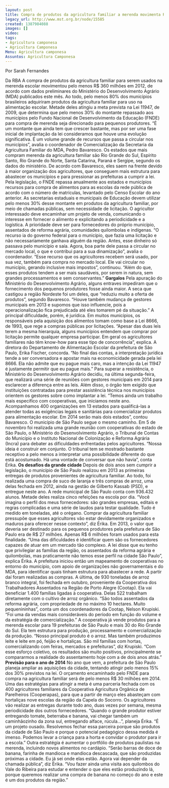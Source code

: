 ```yaml
---
layout: post
title: Compra de produtos da agricultura familiar a merenda movimenta R$ 360 mi
legacy_url: http://www.mst.org.br/node/15585
created: 1387984088
images: []
video: 
tags:
- Agricultura camponesa
- Agricultura Camponesa
Menu: Agricultura camponesa
Assuntos: Agricultura Camponesa
---
```



Por Sarah Fernandes

Da RBA
A compra de produtos da agricultura familiar para serem usados na merenda escolar movimentou pelo menos R$ 360 milhões em 2012, de acordo com dados preliminares do Ministério do Desenvolvimento Agrário (MDA) publicados este mês.
Ao todo, pelo menos 80% dos municípios brasileiros adquiriram produtos da agricultura familiar para uso na alimentação escolar. Metade deles atingiu a meta prevista na Lei 11947, de 2009, que determina que pelo menos 30% do montante repassado aos municípios pelo Fundo Nacional de Desenvolvimento da Educação (FNDE) para compra de merenda seja direcionado para pequenos produtores.
“É um montante que ainda tem que crescer bastante, mas por ser uma fase inicial de implantação da lei consideramos que houve uma evolução significativa. É um volume grande de recursos que passa a circular nos municípios”, avalia o coordenador de Comercialização da Secretaria da Agricultura Familiar do MDA, Pedro Bavaresco.
Os estados que mais compram merenda da agricultura familiar são Rio Grande do Sul, Espírito Santo, Rio Grande do Norte, Santa Catarina, Paraná e Sergipe, segundo os dados do ministério. De acordo com Bavaresco, eles saem na frente devido à maior organização dos agricultores, que conseguem mais estrutura para abastecer os municípios e para pressionar as prefeituras a cumprir a lei.
Pela legislação, o FNDE repassa anualmente aos estados e municípios recursos para compra de alimentos para as escolas da rede pública de acordo com o número de matrículas, levantado pelo Censo Escolar do ano anterior. As secretarias estaduais e municipais de Educação devem utilizar pelo menos 30% desse montante em produtos da agricultura familiar, por meio de chamadas públicas, sem necessidade de licitação.
O agricultor interessado deve encaminhar um projeto de venda, comunicando o interesse em fornecer o alimento e explicitando a periodicidade e a logística. A prioridade deve ser para fornecedores do próprio município, assentados de reforma agrária, comunidades quilombolas e indígenas.
“O recurso ia do governo federal para o município, que fazia uma licitação e não necessariamente ganhava alguém da região. Antes, esse dinheiro só passava pelo município e saía. Agora, boa parte dele passa a circular no mercado local, o que e contribui para a sua dinamização”, avalia o coordenador.
“Esse recurso que os agricultores recebem será usado, por sua vez, também para compra no mercado local. Ele vai circular no município, gerando inclusive mais impostos”, continuou. “Além do que, esses produtos tendem a ser mais saudáveis, por serem in natura, sem grandes processamentos e sem conservantes.”
**Gargalos**
Pela apuração do Ministério do Desenvolvimento Agrário, alguns entraves impediram que o fornecimento dos pequenos produtores fosse ainda maior. A seca que castigou a região Nordeste foi um deles, que “reduziu muito a oferta de produtos”, segundo Bavaresco. “Houve também mudança de gestores municipais em 2013 e supomos que isso influencie, pois a operacionalização fica prejudicada até eles tomarem pé da situação.”
A principal dificuldade, porém, é jurídica. Em muitos municípios, os responsáveis pela aquisição dos alimentos tomam como base a Lei 8666, de 1993, que rege a compras públicas por licitações. “Apesar das duas leis terem a mesma hierarquia, alguns municípios entendem que comprar por licitação permite qualquer empresa participar. Em geral os agricultores familiares não têm know-how para esse tipo de concorrência”, explica.
A diretora do Departamento de Alimentação Escolar da prefeitura de São Paulo, Erika Fischer, concorda. “No final das contas, a interpretação jurídica tende a ser conversadora e apostar mais na economicidade gerada pela lei 8666. Ela não admite que eu pague mais caro, mas a intenção da Lei 11947 é justamente permitir que eu pague mais.”
Para superar a resistência, o Ministério do Desenvolvimento Agrário decidiu, na última segunda-feira, que realizará uma série de reuniões com gestores municipais em 2014 para esclarecer a diferença entre as leis. Além disso, o órgão tem exigido que instituições contratadas para prestar assistência técnica nos municípios orientem os gestores sobre como implantar a lei.
“Temos ainda um trabalho mais especifico com cooperativas, que iniciamos neste ano. Acompanhamos 400 organizações em 13 estados para qualificá-las a atender todas as exigências legais e sanitárias para comercializar produtos para alimentação escolar. Em 2014 serão mais dois estados”, contou Bavaresco.
O município de São Paulo segue o mesmo caminho. Em 5 de novembro foi realizada uma grande reunião com cooperativas do estado de São Paulo, o Ministério do Desenvolvimento Agrário, o Tribunal de Contas do Município e o Instituto Nacional de Colonização e Reforma Agrária (Incra) para debater as dificuldades enfrentadas pelos agricultores.
“Nossa ideia é construir em conjunto. O tribunal tem se mostrado bastante receptivo a pelo menos a interpretar uma possibilidade diferente do que está acostumado. Há uma vontade de conversar que não havia”, conta Érika.
**Os desafios da grande cidade**
Depois de dois anos sem cumprir a legislação, o município de São Paulo realizou em 2013 as primeiras entregas de produtos provenientes de agricultura familiar. Ao todo, foi realizada uma compra de suco de laranja e três compras de arroz, uma delas fechada em 2012, ainda na gestão de Gilberto Kassab (PSD), e entregue neste ano.
A rede municipal de São Paulo conta com 936.432 alunos. Metade deles realiza cinco refeições na escola por dia. “Você imagina o perfil dos meus fornecedores: são grandes empresas, editais e regras complicadas e uma série de laudos para testar qualidade. Tudo é medido em toneladas, até o orégano. Comprar da agricultura familiar pressupõe que esses agricultores vão estar devidamente organizados e maduros para oferecer nesse contexto”, diz Érika.
Em 2013, o valor que deveria ser destinado para os pequenos produtores pela prefeitura de São Paulo era de R$ 27 milhões. Apenas R$ 6 milhões foram usados para esta finalidade. “Uma das dificuldades é identificar quem são os fornecedores capazes de atuar em um mercado tão complexo. A lei disse que eu tenho que privilegiar as famílias da região, os assentados da reforma agrária e quilombolas, mas praticamente não temos esse perfil na cidade São Paulo”, explica Érika.
A prefeitura iniciou então um mapeamento de cooperativas no entorno do município, com apoio de organizações não governamentais e do MDA, para identificar quais tinham estrutura para abastecer a rede. A partir daí foram realizadas as compras. A última, de 930 toneladas de arroz branco integral, foi fechada em outubro, proveniente da Cooperativa dos Trabalhadores Assentados na Região de Porto Alegre (Cootap).
Ela vai beneficiar 1.400 famílias ligadas à cooperativa. Delas 522 trabalham diretamente com o cultivo de arroz orgânico. “São todos assentados da reforma agrária, com propriedade de no máximo 10 hectares. Muito pequenininhas”, conta um dos coordenadores da Cootap, Nelson Krupiski. “Foi uma da vendas mais consideráveis do período em função do volume e da estratégia de comercialização.”
A cooperativa já vende produtos para a merenda escolar para 19 prefeituras de São Paulo e mais 30 do Rio Grande do Sul. Ela tem estrutura para produção, processamento e comercialização da produção.
“Nosso principal produto é o arroz. Mas também produzimos leite e leite em pó, feijão e hortaliças. São mil famílias com hortas, comercializando com feiras, mercados e prefeituras”, diz Krupiski. “Com esse esforço coletivo, os resultados são muito positivos, principalmente se compararmos a realidade do assentamento hoje com a de dois anos atrás.”
**Previsão para o ano de 2014**
No ano que vem, a prefeitura de São Paulo planeja ampliar as aquisições da cidade, tentando atingir pelo menos 15% dos 30% previstos na lei. O orçamento encaminhado pelo FNDE para compra na agricultura familiar será de pelo menos R$ 30 milhões em 2014.
Uma das estratégias para atingir a meta é uma parceria fechada com os 400 agricultores familiares da Cooperativa Agricultura Orgânica de Parelheiros (Cooperapas), para que a partir de março eles abasteçam com hortaliças nove escolas da região da Capela do Socorro.
Os agricultores vão realizar as entregas durante todo ano, duas vezes por semana, mesma periodicidade dos outros fornecedores. “Quando o grande produtor estiver entregando tomate, beterraba e banana, vai chegar também um caminhãozinho da zona sul, entregando alface, rúcula...”, planeja Érika. “É um projeto ousado. Resolvemos fechar essa parceira porque são produtos da cidade de São Paulo e porque o potencial pedagógico dessa medida é imenso. Podemos levar a criança para a horta e convidar o produtor para ir a escola.”
Outra estratégia é aumentar o portfólio de produtos paulistas na merenda, incluindo novos alimentos no cardápio. “Serão barras de doce de banana, farinha de mandioca e mandioca descascada, que são produzidas próximas a cidade. Eu já sei onde elas estão. Agora vai depender da chamada pública”, diz Érika. “Vou fazer ainda uma visita aos quilombos do Vale do Ribeira para estudar e entender o que eles estão produzindo lá, porque queremos realizar uma compra de banana no começo do ano e este é um dos produtos da região.”
 
 
